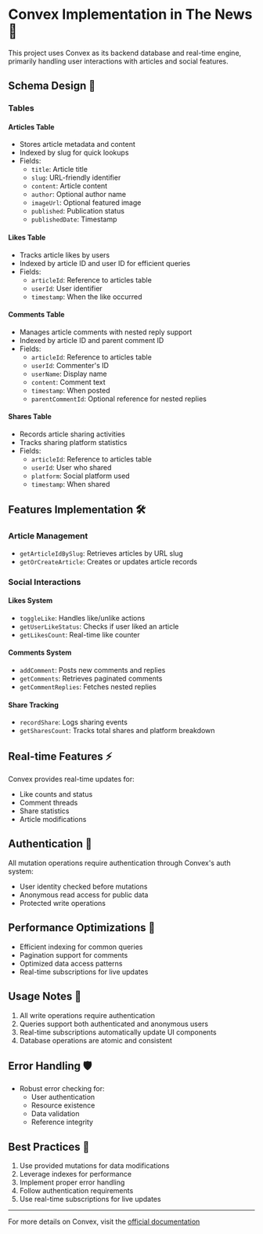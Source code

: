 # Convex Implementation in The News 🚀

This project uses Convex as its backend database and real-time engine, primarily handling user interactions with articles and social features.

## Schema Design 📐

### Tables

#### Articles Table
- Stores article metadata and content
- Indexed by slug for quick lookups
- Fields:
  - `title`: Article title
  - `slug`: URL-friendly identifier
  - `content`: Article content
  - `author`: Optional author name
  - `imageUrl`: Optional featured image
  - `published`: Publication status
  - `publishedDate`: Timestamp

#### Likes Table
- Tracks article likes by users
- Indexed by article ID and user ID for efficient queries
- Fields:
  - `articleId`: Reference to articles table
  - `userId`: User identifier
  - `timestamp`: When the like occurred

#### Comments Table
- Manages article comments with nested reply support
- Indexed by article ID and parent comment ID
- Fields:
  - `articleId`: Reference to articles table
  - `userId`: Commenter's ID
  - `userName`: Display name
  - `content`: Comment text
  - `timestamp`: When posted
  - `parentCommentId`: Optional reference for nested replies

#### Shares Table
- Records article sharing activities
- Tracks sharing platform statistics
- Fields:
  - `articleId`: Reference to articles table
  - `userId`: User who shared
  - `platform`: Social platform used
  - `timestamp`: When shared

## Features Implementation 🛠️

### Article Management
- `getArticleIdBySlug`: Retrieves articles by URL slug
- `getOrCreateArticle`: Creates or updates article records

### Social Interactions

#### Likes System
- `toggleLike`: Handles like/unlike actions
- `getUserLikeStatus`: Checks if user liked an article
- `getLikesCount`: Real-time like counter

#### Comments System
- `addComment`: Posts new comments and replies
- `getComments`: Retrieves paginated comments
- `getCommentReplies`: Fetches nested replies

#### Share Tracking
- `recordShare`: Logs sharing events
- `getSharesCount`: Tracks total shares and platform breakdown

## Real-time Features ⚡

Convex provides real-time updates for:
- Like counts and status
- Comment threads
- Share statistics
- Article modifications

## Authentication 🔐

All mutation operations require authentication through Convex's auth system:
- User identity checked before mutations
- Anonymous read access for public data
- Protected write operations

## Performance Optimizations 🚄

- Efficient indexing for common queries
- Pagination support for comments
- Optimized data access patterns
- Real-time subscriptions for live updates

## Usage Notes 📝

1. All write operations require authentication
2. Queries support both authenticated and anonymous users
3. Real-time subscriptions automatically update UI components
4. Database operations are atomic and consistent

## Error Handling 🛡️

- Robust error checking for:
  - User authentication
  - Resource existence
  - Data validation
  - Reference integrity

## Best Practices 🎯

1. Use provided mutations for data modifications
2. Leverage indexes for performance
3. Implement proper error handling
4. Follow authentication requirements
5. Use real-time subscriptions for live updates

---

For more details on Convex, visit the [official documentation](https://docs.convex.dev)
